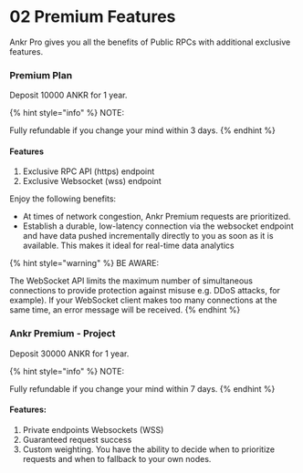 # 02 Premium Features

Ankr Pro gives you all the benefits of Public RPCs with additional exclusive features.

<!-- ![](../../../static/img/premium-plan.png) -->

### Premium Plan

Deposit 10000 ANKR for 1 year.

{% hint style="info" %}
NOTE:&#x20;

Fully refundable if you change your mind within 3 days.
{% endhint %}

#### Features

1. Exclusive RPC API (https) endpoint
2. Exclusive Websocket (wss) endpoint

Enjoy the following benefits:&#x20;

* At times of network congestion, Ankr Premium requests are prioritized.&#x20;
* Establish a durable, low-latency connection via the websocket endpoint and have data pushed incrementally directly to you as soon as it is available. This makes it ideal for real-time data analytics

{% hint style="warning" %}
BE AWARE:&#x20;

The WebSocket API limits the maximum number of simultaneous connections to provide protection against misuse e.g. DDoS attacks, for example). If your WebSocket client makes too many connections at the same time, an error message will be received.
{% endhint %}

### Ankr Premium - Project

Deposit 30000 ANKR for 1 year.

{% hint style="info" %}
NOTE:&#x20;

Fully refundable if you change your mind within 7 days.&#x20;
{% endhint %}

#### Features:&#x20;

1. Private endpoints Websockets (WSS)&#x20;
2. Guaranteed request success&#x20;
3. Custom weighting. You have the ability to decide when to prioritize requests and when to fallback to your own nodes.
